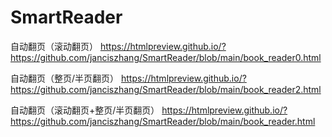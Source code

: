 # SmartReader
自动翻页（滚动翻页）
https://htmlpreview.github.io/?https://github.com/janciszhang/SmartReader/blob/main/book_reader0.html

自动翻页（整页/半页翻页）
https://htmlpreview.github.io/?https://github.com/janciszhang/SmartReader/blob/main/book_reader2.html

自动翻页（滚动翻页+整页/半页翻页）
https://htmlpreview.github.io/?https://github.com/janciszhang/SmartReader/blob/main/book_reader.html

